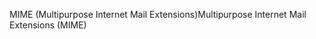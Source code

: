 <span data-ttu-id="f7399-101">MIME (Multipurpose Internet Mail Extensions)</span><span class="sxs-lookup"><span data-stu-id="f7399-101">Multipurpose Internet Mail Extensions (MIME)</span></span>